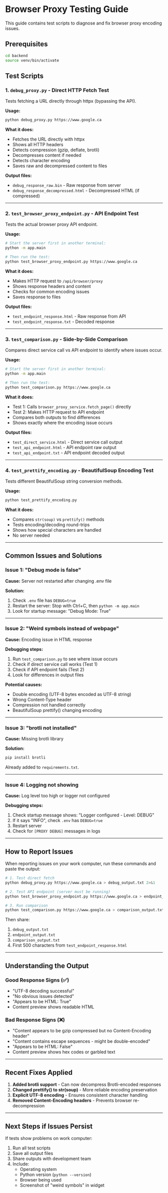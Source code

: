 # Browser Proxy Testing Guide

This guide contains test scripts to diagnose and fix browser proxy encoding issues.

## Prerequisites

```bash
cd backend
source venv/bin/activate
```

## Test Scripts

### 1. `debug_proxy.py` - Direct HTTP Fetch Test

Tests fetching a URL directly through httpx (bypassing the API).

**Usage:**
```bash
python debug_proxy.py https://www.google.ca
```

**What it does:**
- Fetches the URL directly with httpx
- Shows all HTTP headers
- Detects compression (gzip, deflate, brotli)
- Decompresses content if needed
- Detects character encoding
- Saves raw and decompressed content to files

**Output files:**
- `debug_response_raw.bin` - Raw response from server
- `debug_response_decompressed.html` - Decompressed HTML (if compressed)

---

### 2. `test_browser_proxy_endpoint.py` - API Endpoint Test

Tests the actual browser proxy API endpoint.

**Usage:**
```bash
# Start the server first in another terminal:
python -m app.main

# Then run the test:
python test_browser_proxy_endpoint.py https://www.google.ca
```

**What it does:**
- Makes HTTP request to `/api/browser/proxy`
- Shows response headers and content
- Checks for common encoding issues
- Saves response to files

**Output files:**
- `test_endpoint_response.html` - Raw response from API
- `test_endpoint_response.txt` - Decoded response

---

### 3. `test_comparison.py` - Side-by-Side Comparison

Compares direct service call vs API endpoint to identify where issues occur.

**Usage:**
```bash
# Start the server first in another terminal:
python -m app.main

# Then run the test:
python test_comparison.py https://www.google.ca
```

**What it does:**
- Test 1: Calls `browser_proxy_service.fetch_page()` directly
- Test 2: Makes HTTP request to API endpoint
- Compares both outputs to find differences
- Shows exactly where the encoding issue occurs

**Output files:**
- `test_direct_service.html` - Direct service call output
- `test_api_endpoint.html` - API endpoint raw output
- `test_api_endpoint.txt` - API endpoint decoded output

---

### 4. `test_prettify_encoding.py` - BeautifulSoup Encoding Test

Tests different BeautifulSoup string conversion methods.

**Usage:**
```bash
python test_prettify_encoding.py
```

**What it does:**
- Compares `str(soup)` vs `prettify()` methods
- Tests encoding/decoding round-trips
- Shows how special characters are handled
- No server needed

---

## Common Issues and Solutions

### Issue 1: "Debug mode is false"

**Cause:** Server not restarted after changing .env file

**Solution:**
1. Check `.env` file has `DEBUG=true`
2. Restart the server: Stop with Ctrl+C, then `python -m app.main`
3. Look for startup message: "Debug Mode: True"

---

### Issue 2: "Weird symbols instead of webpage"

**Cause:** Encoding issue in HTML response

**Debugging steps:**
1. Run `test_comparison.py` to see where issue occurs
2. Check if direct service call works (Test 1)
3. Check if API endpoint fails (Test 2)
4. Look for differences in output files

**Potential causes:**
- Double encoding (UTF-8 bytes encoded as UTF-8 string)
- Wrong Content-Type header
- Compression not handled correctly
- BeautifulSoup prettify() changing encoding

---

### Issue 3: "brotli not installed"

**Cause:** Missing brotli library

**Solution:**
```bash
pip install brotli
```

Already added to `requirements.txt`.

---

### Issue 4: Logging not showing

**Cause:** Log level too high or logger not configured

**Debugging steps:**
1. Check startup message shows: "Logger configured - Level: DEBUG"
2. If it says "INFO", check `.env` has `DEBUG=true`
3. Restart server
4. Check for `[PROXY DEBUG]` messages in logs

---

## How to Report Issues

When reporting issues on your work computer, run these commands and paste the output:

```bash
# 1. Test direct fetch
python debug_proxy.py https://www.google.ca > debug_output.txt 2>&1

# 2. Test API endpoint (server must be running)
python test_browser_proxy_endpoint.py https://www.google.ca > endpoint_output.txt 2>&1

# 3. Run comparison
python test_comparison.py https://www.google.ca > comparison_output.txt 2>&1
```

Then share:
1. `debug_output.txt`
2. `endpoint_output.txt`
3. `comparison_output.txt`
4. First 500 characters from `test_endpoint_response.html`

---

## Understanding the Output

### Good Response Signs (✅)
- "UTF-8 decoding successful"
- "No obvious issues detected"
- "Appears to be HTML: True"
- Content preview shows readable HTML

### Bad Response Signs (❌)
- "Content appears to be gzip compressed but no Content-Encoding header"
- "Content contains escape sequences - might be double-encoded"
- "Appears to be HTML: False"
- Content preview shows hex codes or garbled text

---

## Recent Fixes Applied

1. **Added brotli support** - Can now decompress Brotli-encoded responses
2. **Changed prettify() to str(soup)** - More reliable encoding preservation
3. **Explicit UTF-8 encoding** - Ensures consistent character handling
4. **Removed Content-Encoding headers** - Prevents browser re-decompression

---

## Next Steps if Issues Persist

If tests show problems on work computer:

1. Run all test scripts
2. Save all output files
3. Share outputs with development team
4. Include:
   - Operating system
   - Python version (`python --version`)
   - Browser being used
   - Screenshot of "weird symbols" in widget
